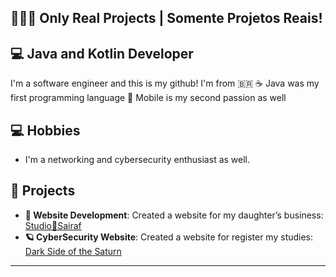 ## 🧑🏻‍💻 Only Real Projects | Somente Projetos Reais! 

## 💻 Java and Kotlin Developer
I'm a software engineer and this is my github!
I'm from 🇧🇷 
☕️ Java was my first programming language
📱 Mobile is my second passion as well

## 💻 Hobbies
- I'm a networking and cybersecurity enthusiast as well.

## 🔧 **Projects**
- **💛 Website Development**: Created a website for my daughter’s business: [Studio💛Sairaf](https://www.studiosairaf.com.br)
- **🪐 CyberSecurity Website**: Created a website for register my studies: [Dark Side of the Saturn](https://dark-side-of-the-saturn.vercel.app/)

---



